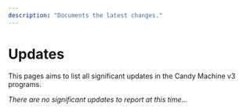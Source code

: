 ```yaml
---
description: "Documents the latest changes."
---
```


# Updates

This pages aims to list all significant updates in the Candy Machine v3 programs.

_There are no significant updates to report at this time…_
